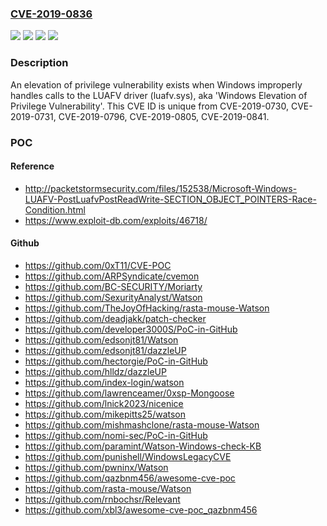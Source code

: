 ### [CVE-2019-0836](https://cve.mitre.org/cgi-bin/cvename.cgi?name=CVE-2019-0836)
![](https://img.shields.io/static/v1?label=Product&message=Windows%20Server&color=blue)
![](https://img.shields.io/static/v1?label=Product&message=Windows&color=blue)
![](https://img.shields.io/static/v1?label=Version&message=n%2Fa&color=blue)
![](https://img.shields.io/static/v1?label=Vulnerability&message=Elevation%20of%20Privilege&color=brighgreen)

### Description

An elevation of privilege vulnerability exists when Windows improperly handles calls to the LUAFV driver (luafv.sys), aka 'Windows Elevation of Privilege Vulnerability'. This CVE ID is unique from CVE-2019-0730, CVE-2019-0731, CVE-2019-0796, CVE-2019-0805, CVE-2019-0841.

### POC

#### Reference
- http://packetstormsecurity.com/files/152538/Microsoft-Windows-LUAFV-PostLuafvPostReadWrite-SECTION_OBJECT_POINTERS-Race-Condition.html
- https://www.exploit-db.com/exploits/46718/

#### Github
- https://github.com/0xT11/CVE-POC
- https://github.com/ARPSyndicate/cvemon
- https://github.com/BC-SECURITY/Moriarty
- https://github.com/SexurityAnalyst/Watson
- https://github.com/TheJoyOfHacking/rasta-mouse-Watson
- https://github.com/deadjakk/patch-checker
- https://github.com/developer3000S/PoC-in-GitHub
- https://github.com/edsonjt81/Watson
- https://github.com/edsonjt81/dazzleUP
- https://github.com/hectorgie/PoC-in-GitHub
- https://github.com/hlldz/dazzleUP
- https://github.com/index-login/watson
- https://github.com/lawrenceamer/0xsp-Mongoose
- https://github.com/lnick2023/nicenice
- https://github.com/mikepitts25/watson
- https://github.com/mishmashclone/rasta-mouse-Watson
- https://github.com/nomi-sec/PoC-in-GitHub
- https://github.com/paramint/Watson-Windows-check-KB
- https://github.com/punishell/WindowsLegacyCVE
- https://github.com/pwninx/Watson
- https://github.com/qazbnm456/awesome-cve-poc
- https://github.com/rasta-mouse/Watson
- https://github.com/rnbochsr/Relevant
- https://github.com/xbl3/awesome-cve-poc_qazbnm456

